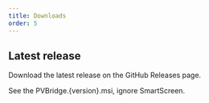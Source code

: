 ```yaml
---
title: Downloads
order: 5
---
```

## Latest release
Download the latest release on the GitHub Releases page.

See the PVBridge.{version}.msi, ignore SmartScreen.
